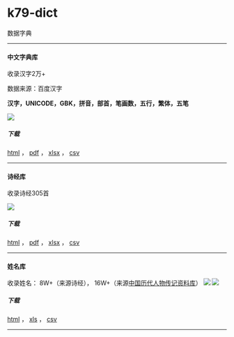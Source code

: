 # k79-dict
数据字典

****
#### 中文字典库
 
 收录汉字2万+ 
 
 数据来源：百度汉字
 
**汉字，UNICODE，GBK，拼音，部首，笔画数，五行，繁体，五笔**

![](https://a-fat-k79.github.io/IMG/k79-dict/chinese_dic/chinese_dic.jpg)

##### 下载

[html](https://a-fat-k79.github.io/IMG/k79-dict/chinese_dic/chinese_dictionary.html) ， 
[pdf](https://a-fat-k79.github.io/IMG/k79-dict/chinese_dic/chinese_dictionary.pdf) ， 
[xlsx](https://a-fat-k79.github.io/IMG/k79-dict/chinese_dic/chinese_dictionary.xlsx) ， 
[csv](https://a-fat-k79.github.io/IMG/k79-dict/chinese_dic/chinese_dictionary.csv) 

****
#### 诗经库
 
 收录诗经305首
 
![](https://a-fat-k79.github.io/IMG/k79-dict/shi_jing_dic/shi_jing.jpg)

##### 下载

[html](https://a-fat-k79.github.io/IMG/k79-dict/shi_jing_dic/shi_jing.html) ， 
[pdf](https://a-fat-k79.github.io/IMG/k79-dict/shi_jing_dic/shi_jing.pdf) ， 
[xlsx](https://a-fat-k79.github.io/IMG/k79-dict/shi_jing_dic/shi_jing.xlsx) ， 
[csv](https://a-fat-k79.github.io/IMG/k79-dict/shi_jing_dic/shi_jing.csv) 

****
#### 姓名库
 
 收录姓名： 8W+（来源诗经）， 16W+（来源[中国历代人物传记资料库](https://projects.iq.harvard.edu/chinesecbdb)）
![](https://a-fat-k79.github.io/IMG/k79-dict/name_dic/name_shijing.jpg)
![](https://a-fat-k79.github.io/IMG/k79-dict/name_dic/name_cdbd.jpg)

##### 下载

[html](https://a-fat-k79.github.io/IMG/k79-dict/name_dic/name_score.html) ， 
[xls](https://a-fat-k79.github.io/IMG/k79-dict/name_dic/name_score.xls) ， 
[csv](https://a-fat-k79.github.io/IMG/k79-dict/name_dic/name_score.csv) 

****

